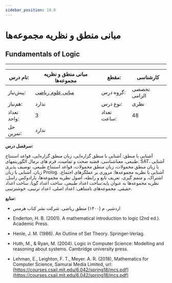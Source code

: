 ```yaml
---
sidebar_position: 18.0
---
```

# مبانی منطق و نظریه مجموعه‌ها
## Fundamentals of Logic
_______________________________________________________________________________
| نام درس:    | مبانی منطق و نظریه مجموعه‌ها                             | مقطع:       | کارشناسی     |
| ----------- | -------------------------------------------------------- | ----------- | ------------ |
| پیش‌نیاز:   | [مبانی علوم ریاضی](../base/Foundation-of-Mathematics.md) | گروه درس:   | تخصصی الزامی |
| هم‌نیاز:    | ندارد                                                    | نوع درس:    | نظری         |
| تعداد واحد: | 3                                                        | تعداد ساعت: | 48           |
| حل تمرین:   |  ندارد                                                   |             |              |

**سرفصل درس:**

آشنایی با منطق: آشنایی با منطق گزاره‌ایی، زبان منطق گزاره‌ایی، قواعد استنتاج طبیعی، معناشناسی، قضیه صحت و تمامیت، فرم های نرمال الگوریتمهای. SAT، آشنایی با زبان منطق محمولات، زبان منطق محمولات، قواعد استنتاج طبیعی، توصیف پذیری زبان، آشنایی با زبان Prolog. آشنایی با نظریه مجموعه‌ها: مروری بر عملگرهای اجتماع، اشتراک، و متمم گیری، تعریف تابع و رابطه، اصول نظریه مجموعه‌ها، پارادوکس راسل. نظریه مجموعه‌ها به عنوان پایه:ساخت اعداد طبیعی، ساخت اعداد گویا، ساخت اعداد حقیقی. مجموعه‌های نامتناهی: اعداد اصلی، اعداد ترتیبی، خوشترتیبی.

**منابع:**


- اردشیر، م (۱۴۰۰) منطق ریاضی. شرکت نشر کتاب هرمس

- Enderton, H. B. (2001). A mathematical introduction to logic (2nd ed.). Academic Press.

- Henle, J. M. (1986). An Outline of Set Theory. Springer-Verlag.

- Huth, M., & Ryan, M. (2004). Logic in Computer Science: Modelling and reasoning about systems. Cambridge university press.

- Lehman, E., Leighton, F. T., Meyer.  A. R. (2018), Mathematics for Computer Science, Samurai Media Limited, url: [https://courses.csail.mit.edu/6.042/spring18/mcs.pdf](https://courses.csail.mit.edu/6.042/spring18/mcs.pdf)
